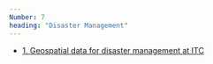 ```yaml
---
Number: 7
heading: "Disaster Management"
---
```


- [1. Geospatial data for disaster management at ITC](https://www.youtube.com/watch?v=dYG7GsqcCMM)
